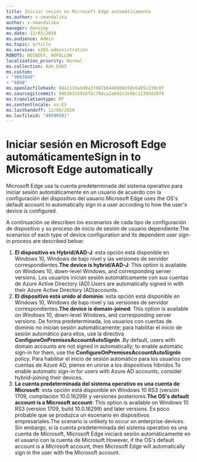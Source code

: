 ```yaml
---
title: Iniciar sesión en Microsoft Edge automáticamente
ms.author: v-smandalika
author: v-smandalika
manager: dansimp
ms.date: 12/03/2020
ms.audience: Admin
ms.topic: article
ms.service: o365-administration
ROBOTS: NOINDEX, NOFOLLOW
localization_priority: Normal
ms.collection: Adm_O365
ms.custom:
- "9003848"
- "6898"
ms.openlocfilehash: 68a1119abd0a3f687b6448bb6e58c6485c239c0f
ms.sourcegitcommit: 94036315916fbc79dca2a692c2e9bc1139dd28f6
ms.translationtype: MT
ms.contentlocale: es-ES
ms.lasthandoff: 12/08/2020
ms.locfileid: "49599501"
---
```

# <a name="sign-in-to-microsoft-edge-automatically"></a><span data-ttu-id="89ad9-102">Iniciar sesión en Microsoft Edge automáticamente</span><span class="sxs-lookup"><span data-stu-id="89ad9-102">Sign in to Microsoft Edge automatically</span></span>

<span data-ttu-id="89ad9-103">Microsoft Edge usa la cuenta predeterminada del sistema operativo para iniciar sesión automáticamente en un usuario de acuerdo con la configuración del dispositivo del usuario.</span><span class="sxs-lookup"><span data-stu-id="89ad9-103">Microsoft Edge uses the OS's default account to automatically sign in a user according to how the user's device is configured.</span></span> 

<span data-ttu-id="89ad9-104">A continuación se describen los escenarios de cada tipo de configuración de dispositivo y su proceso de inicio de sesión de usuario dependiente:</span><span class="sxs-lookup"><span data-stu-id="89ad9-104">The scenarios of each type of device configuration and its dependent user sign-in process are described below:</span></span>

1. <span data-ttu-id="89ad9-105">**El dispositivo es Hybrid/AAD-J**: esta opción está disponible en Windows 10, Windows de bajo nivel y las versiones de servidor correspondientes.</span><span class="sxs-lookup"><span data-stu-id="89ad9-105">**The device is hybrid/AAD-J**: This option is available on Windows 10, down-level Windows, and corresponding server versions.</span></span> <span data-ttu-id="89ad9-106">Los usuarios inician sesión automáticamente con sus cuentas de Azure Active Directory (AD).</span><span class="sxs-lookup"><span data-stu-id="89ad9-106">Users are automatically signed in with their Azure Active Directory (AD)accounts.</span></span>
2. <span data-ttu-id="89ad9-107">**El dispositivo está unido al dominio**: esta opción está disponible en Windows 10, Windows de bajo nivel y las versiones de servidor correspondientes.</span><span class="sxs-lookup"><span data-stu-id="89ad9-107">**The device is domain-joined**: This option is available on Windows 10, down-level Windows, and corresponding server versions.</span></span> <span data-ttu-id="89ad9-108">De forma predeterminada, los usuarios con cuentas de dominio no inician sesión automáticamente; para habilitar el inicio de sesión automático para ellos, use la directiva **ConfigureOnPremisesAccountAutoSignIn** .</span><span class="sxs-lookup"><span data-stu-id="89ad9-108">By default, users with domain accounts are not signed in automatically; to enable automatic sign-in for them, use the **ConfigureOnPremisesAccountAutoSignIn** policy.</span></span> <span data-ttu-id="89ad9-109">Para habilitar el inicio de sesión automático para los usuarios con cuentas de Azure AD, piense en unirse a los dispositivos híbridos.</span><span class="sxs-lookup"><span data-stu-id="89ad9-109">To enable automatic sign-in for users with Azure AD accounts, consider hybrid-joining their devices.</span></span>
3. <span data-ttu-id="89ad9-110">**La cuenta predeterminada del sistema operativo es una cuenta de Microsoft**: esta opción está disponible en Windows 10 RS3 (versión 1709, compilación 10.0.16299) y versiones posteriores.</span><span class="sxs-lookup"><span data-stu-id="89ad9-110">**The OS's default account is a Microsoft account**: This option is available on Windows 10 RS3 (version 1709, build 10.0.16299) and later versions.</span></span> <span data-ttu-id="89ad9-111">Es poco probable que se produzca un escenario en dispositivos empresariales.</span><span class="sxs-lookup"><span data-stu-id="89ad9-111">The scenario is unlikely to occur on enterprise devices.</span></span> <span data-ttu-id="89ad9-112">Sin embargo, si la cuenta predeterminada del sistema operativo es una cuenta de Microsoft, Microsoft Edge iniciará sesión automáticamente en el usuario con la cuenta de Microsoft.</span><span class="sxs-lookup"><span data-stu-id="89ad9-112">However, if the OS's default account is a Microsoft account, then Microsoft Edge will automatically sign in the user with the Microsoft account.</span></span>
 
 

